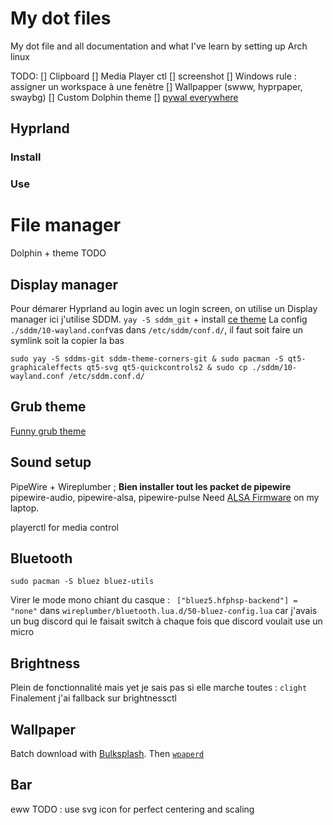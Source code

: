 # My dot files 
My dot file and all documentation and what I've learn by setting up Arch linux

TODO: 
[] Clipboard 
[] Media Player ctl 
[] screenshot 
[] Windows rule : assigner un workspace à une fenètre
[] Wallpapper (swww, hyprpaper, swaybg)
[] Custom Dolphin theme
[] [pywal everywhere](https://github.com/Abaan404/dotfiles)


## Hyprland 
### Install
### Use

# File manager 
Dolphin + theme
TODO 

## Display manager
Pour démarer Hyprland au login avec un login screen, on utilise un Display manager ici j'utilise SDDM. `yay -S sddm_git` + install [ce theme](https://github.com/aczw/sddm-theme-corners)
La config `./sddm/10-wayland.conf`vas dans `/etc/sddm/conf.d/`, il faut soit faire un symlink soit la copier la bas

`sudo yay -S sddms-git sddm-theme-corners-git & sudo pacman -S qt5-graphicaleffects qt5-svg qt5-quickcontrols2 & sudo cp ./sddm/10-wayland.conf /etc/sddm.conf.d/`

## Grub theme 
[Funny grub theme](https://github.com/Lxtharia/minegrub-theme)

## Sound setup
PipeWire + Wireplumber ; **Bien installer tout les packet de pipewire** pipewire-audio, pipewire-alsa, pipewire-pulse
Need [ALSA Firmware](https://wiki.archlinux.org/title/Advanced_Linux_Sound_Architecture#ALSA_firmware) on my laptop.

playerctl for media control

## Bluetooth
`sudo pacman -S bluez bluez-utils`

Virer le mode mono chiant du casque : ` ["bluez5.hfphsp-backend"] = "none"` dans `wireplumber/bluetooth.lua.d/50-bluez-config.lua` car j'avais un bug discord qui le faisait switch à chaque fois que discord voulait use un micro

## Brightness
Plein de fonctionnalité mais yet je sais pas si elle marche toutes : `clight`
Finalement j'ai fallback sur brightnessctl 

## Wallpaper
Batch download with [Bulksplash](https://github.com/MehediH/Bulksplash). Then [`wpaperd`](https://github.com/danyspin97/wpaperd)

## Bar 
eww
TODO : use svg icon for perfect centering and scaling 

